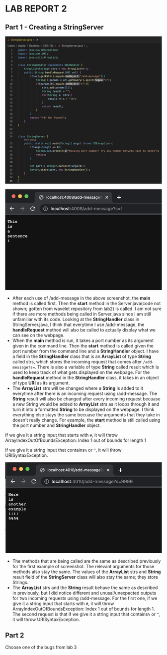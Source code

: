 # **LAB REPORT 2**
## **Part 1 - Creating a StringServer**
![Image](StringServerCode.png)

![Image](ex1.png)
* After each use of /add-message in the above screenshot, the **main** method is called first. Then the **start** method in the Server.java(code not shown; gotten from wavelet repository from lab2) is called. I am not sure if there are more methods being called in Server.java since I am still unfamiliar with its code. Looking at the **StringHandler** class in StringServer.java, I think that everytime I use /add-message, the **handleRequest** method will also be called to actually display what we can see on the webpage.
* When the **main** method is run, it takes a port number as its argument given in the command line. Then the **start** method is called given the port number from the command line and a **StringHandler** object. I have a field in the **StringHandler** class that is an **ArrayList** of type **String** called strs, which stores the incoming request that comes after `/add-message?s=`. There is also a variable of type **String** called result which is used to keep track of what gets displayed on the webpage. For the **handleRequest** method in the **StringHandler** class, it takes in an object of type **URI** as its argument.
* The **ArrayList** strs will be changed where a **String** is added to it everytime after there is an incoming request using /add-message. The **String** result will also be changed after every incoming request becuase a new String would be added to **ArrayList** strs as it loops through it and turn it into a formatted **String** to be displayed on the webpage. I think everything else stays the same becuase the arguments that they take in doesn't really change. For example, the **start** method is still called using the port number and **StringHandler** object. 

If we give it a string input that starts with `#`, it will throw ArrayIndexOutOfBoundsException: Index 1 out of bounds for length 1

If we give it a string input that contains`%` or `^`, it will throw URISyntaxException.

![Image](ex2.png)
* The methods that are being called are the same as described previously for the first example of screenshot. The relevant arguments for those methods also stay the same. The values of the **ArrayList** strs and **String** result field of the **StringServer** class will also stay the same; they store Strings.
* The **ArrayList** strs and the **String** result behave the same as described in previously, but I did notice different and unusal/unexpected outputs for two incoming requests using /add-message. For the first one, if we give it a string input that starts with `#`, it will throw ArrayIndexOutOfBoundsException: Index 1 out of bounds for length 1. The second request is that if we give it a string input that contains`%` or `^`, it will throw URISyntaxException.




## **Part 2**
Choose one of the bugs from lab 3

